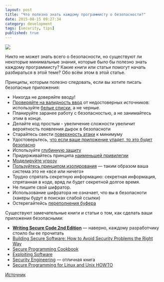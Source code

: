 ```yaml
---
layout: post
title: "Что полезно знать каждому программисту о безопасности?"
date: 2015-08-15 09:27:34
category: development
tags: [security, tips]
published: true
---
```

<img src="https://pp.vk.me/c543107/v543107696/45d9/WFkpd0ZfWV0.jpg" class="img-responsive" /><br />

Никто не может знать всего о безопасности, но существуют ли некоторые минимальные знания, которые было бы полезно знать каждому программисту? Какие книги или статьи помогут начать разбираться в этой теме? Обо всём этом в этой статье. 

Принципы, которым полезно следовать, если вы хотите писать безопасные приложения:
<ul>
<li>Никогда не доверяйте вводу! </li>
<li><a href="http://www.ibm.com/developerworks/library/l-sp2.html">Проверяйте на валидность ввод</a> от недостоверных источников: используйте <a href="https://en.wikipedia.org/wiki/Whitelist">белые списки</a>, а не черные.</li>
<li>Планируйте заранее работу с безопасностью, а не занимайтесь этим в конце.</li>
<li>Делайте код простым - увеличение сложности увеличит вероятность появления дырок в безопасноти</li>
<li>Старайтесь свести <a href="https://ru.wikipedia.org/wiki/%D0%9F%D0%BE%D0%B2%D0%B5%D1%80%D1%85%D0%BD%D0%BE%D1%81%D1%82%D1%8C_%D0%B0%D1%82%D0%B0%D0%BA%D0%B8">поверхность атаки</a> к минимуму</li>
<li>Удостоверьтесь, <a href="http://www.owasp.org/index.php/Fail_securely">что если ваше приложение упадет, то это будет безопасно</a></li>
<li>Используйте <a href="https://buildsecurityin.us-cert.gov/bsi/articles/knowledge/principles/347-BSI.html">глубинную защиту</a></li>
<li>Придерживайтесь принципа <a href="https://buildsecurityin.us-cert.gov/bsi/articles/knowledge/principles/351-BSI.html">наименьшей привилегии</a>  </li>
<li><a href="http://www.owasp.org/index.php/Threat_Risk_Modeling">Моделируйте угрозу</a></li>
<li><a href="http://www.cgisecurity.com/owasp/html/ch04s09.html">Пользуйтесь принципом изолирования</a> &mdash; таким образом ваша система это не «все или ничего»</li>
<li>Трудно спрятать секретную информацию: секретная информация, спрятанная в коде, вряд ли будет секретной долгое время.</li>
<li>Не пишите свой шифратор.</li>
<li>Использование шифратора не означает, что вы в безопасноти (хакеры будут в поисках слабой ссылки)</li>
<li>Остерегайтейсь <a href="http://www.linuxjournal.com/article/6701">переполнения буфера</a></li>
</ul>

<p>Существуют замечательные книги и статьи о том, как сделать ваши приложения безопасными: </p>

<ul>
<li><a href="http://rads.stackoverflow.com/amzn/click/0735617228"><strong>Writing Secure Code 2nd Edition</strong></a> &mdash; наверно, каждому разработчику стоило бы ее прочитать</li>
<li><a href="http://rads.stackoverflow.com/amzn/click/020172152X">Building Secure Software: How to Avoid Security Problems the Right Way </a></li>
<li><a href="http://rads.stackoverflow.com/amzn/click/0596003943">Secure Programming Cookbook</a></li>
<li><a href="https://docs.google.com/viewer?url=http://www.usenix.org/events/sec04/tech/slides/mcgraw.pdf">Exploiting Software</a></li>
<li><a href="http://www.cl.cam.ac.uk/~rja14/book.html">Security Engineering</a> &mdash; отличная книга</li>
<li><a href="http://www.dwheeler.com/secure-programs/Secure-Programs-HOWTO/index.html">Secure Programming for Linux and Unix HOWTO</a></li>
</ul>


<a href="http://stackoverflow.com/questions/2794016/what-should-every-programmer-know-about-security">Источник</a>

